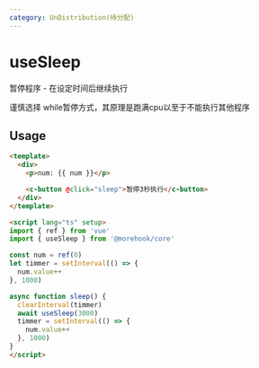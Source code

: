 ```yaml
---
category: UnDistribution(待分配)
---
```


# useSleep

暂停程序 - 在设定时间后继续执行

谨慎选择 while暂停方式，其原理是跑满cpu以至于不能执行其他程序

## Usage

```html
<template>
  <div>
    <p>num: {{ num }}</p>

    <c-button @click="sleep">暂停3秒执行</c-button>
  </div>
</template>

<script lang="ts" setup>
import { ref } from 'vue'
import { useSleep } from '@morehook/core'

const num = ref(0)
let timmer = setInterval(() => {
  num.value++
}, 1000)

async function sleep() {
  clearInterval(timmer)
  await useSleep(3000)
  timmer = setInterval(() => {
    num.value++
  }, 1000)
}
</script>
```